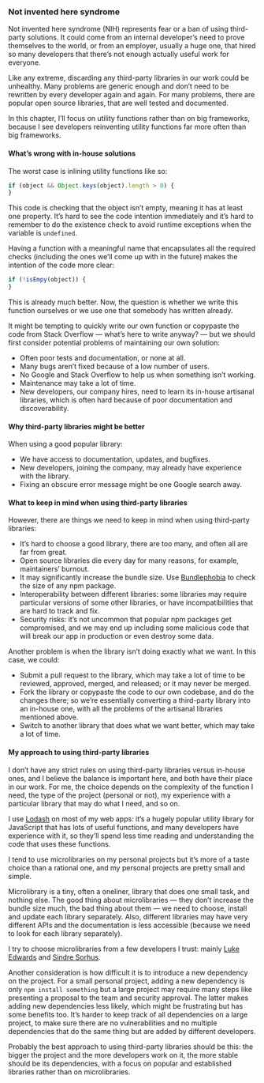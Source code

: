 ### Not invented here syndrome

Not invented here syndrome (NIH) represents fear or a ban of using third-party solutions. It could come from an internal developer’s need to prove themselves to the world, or from an employer, usually a huge one, that hired so many developers that there’s not enough actually useful work for everyone.

Like any extreme, discarding any third-party libraries in our work could be unhealthy. Many problems are generic enough and don’t need to be rewritten by every developer again and again. For many problems, there are popular open source libraries, that are well tested and documented.

In this chapter, I’ll focus on utility functions rather than on big frameworks, because I see developers reinventing utility functions far more often than big frameworks.

#### What’s wrong with in-house solutions

The worst case is inlining utility functions like so:

```js
if (object && Object.keys(object).length > 0) {
}
```

This code is checking that the object isn’t empty, meaning it has at least one property. It’s hard to see the code intention immediately and it’s hard to remember to do the existence check to avoid runtime exceptions when the variable is `undefined`.

Having a function with a meaningful name that encapsulates all the required checks (including the ones we’ll come up with in the future) makes the intention of the code more clear:

```js
if (!isEmpy(object)) {
}
```

This is already much better. Now, the question is whether we write this function ourselves or we use one that somebody has written already.

It might be tempting to quickly write our own function or copypaste the code from Stack Overflow — what’s here to write anyway? — but we should first consider potential problems of maintaining our own solution:

- Often poor tests and documentation, or none at all.
- Many bugs aren’t fixed because of a low number of users.
- No Google and Stack Overflow to help us when something isn’t working.
- Maintenance may take a lot of time.
- New developers, our company hires, need to learn its in-house artisanal libraries, which is often hard because of poor documentation and discoverability.

#### Why third-party libraries might be better

When using a good popular library:

- We have access to documentation, updates, and bugfixes.
- New developers, joining the company, may already have experience with the library.
- Fixing an obscure error message might be one Google search away.

#### What to keep in mind when using third-party libraries

However, there are things we need to keep in mind when using third-party libraries:

- It’s hard to choose a good library, there are too many, and often all are far from great.
- Open source libraries die every day for many reasons, for example, maintainers’ burnout.
- It may significantly increase the bundle size. Use [Bundlephobia](https://bundlephobia.com/) to check the size of any npm package.
- Interoperability between different libraries: some libraries may require particular versions of some other libraries, or have incompatibilities that are hard to track and fix.
- Security risks: it’s not uncommon that popular npm packages get compromised, and we may end up including some malicious code that will break our app in production or even destroy some data.

Another problem is when the library isn’t doing exactly what we want. In this case, we could:

- Submit a pull request to the library, which may take a lot of time to be reviewed, approved, merged, and released; or it may never be merged.
- Fork the library or copypaste the code to our own codebase, and do the changes there; so we’re essentially converting a third-party library into an in-house one, with all the problems of the artisanal libraries mentioned above.
- Switch to another library that does what we want better, which may take a lot of time.

#### My approach to using third-party libraries

I don’t have any strict rules on using third-party libraries versus in-house ones, and I believe the balance is important here, and both have their place in our work. For me, the choice depends on the complexity of the function I need, the type of the project (personal or not), my experience with a particular library that may do what I need, and so on.

I use [Lodash](https://lodash.com/) on most of my web apps: it’s a hugely popular utility library for JavaScript that has lots of useful functions, and many developers have experience with it, so they’ll spend less time reading and understanding the code that uses these functions.

I tend to use microlibraries on my personal projects but it’s more of a taste choice than a rational one, and my personal projects are pretty small and simple.

Microlibrary is a tiny, often a oneliner, library that does one small task, and nothing else. The good thing about microlibraries — they don’t increase the bundle size much, the bad thing about them — we need to choose, install and update each library separately. Also, different libraries may have very different APIs and the documentation is less accessible (because we need to look for each library separately).

I try to choose microlibraries from a few developers I trust: mainly [Luke Edwards](https://www.npmjs.com/~lukeed) and [Sindre Sorhus](https://www.npmjs.com/~sindresorhus).

Another consideration is how difficult it is to introduce a new dependency on the project. For a small personal project, adding a new dependency is only `npm install something` but a large project may require many steps like presenting a proposal to the team and security approval. The latter makes adding new dependencies less likely, which might be frustrating but has some benefits too. It’s harder to keep track of all dependencies on a large project, to make sure there are no vulnerabilities and no multiple dependencies that do the same thing but are added by different developers.

Probably the best approach to using third-party libraries should be this: the bigger the project and the more developers work on it, the more stable should be its dependencies, with a focus on popular and established libraries rather than on microlibraries.
